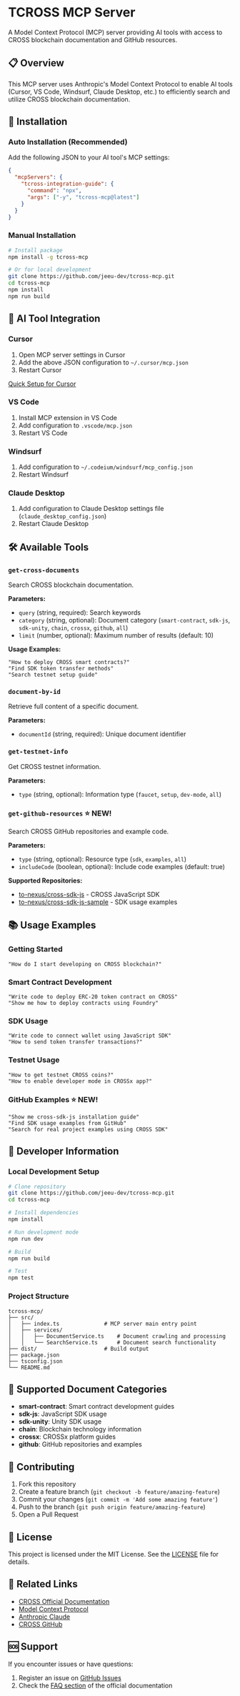 # TCROSS MCP Server

A Model Context Protocol (MCP) server providing AI tools with access to CROSS blockchain documentation and GitHub resources.

## 📋 Overview

This MCP server uses Anthropic's Model Context Protocol to enable AI tools (Cursor, VS Code, Windsurf, Claude Desktop, etc.) to efficiently search and utilize CROSS blockchain documentation.

## 🚀 Installation

### Auto Installation (Recommended)

Add the following JSON to your AI tool's MCP settings:

```json
{
  "mcpServers": {
    "tcross-integration-guide": {
      "command": "npx",
      "args": ["-y", "tcross-mcp@latest"]
    }
  }
}
```

### Manual Installation

```bash
# Install package
npm install -g tcross-mcp

# Or for local development
git clone https://github.com/jeeu-dev/tcross-mcp.git
cd tcross-mcp
npm install
npm run build
```

## 🔧 AI Tool Integration

### Cursor

1. Open MCP server settings in Cursor
2. Add the above JSON configuration to `~/.cursor/mcp.json`
3. Restart Cursor

[Quick Setup for Cursor](cursor://settings/mcp?config=%7B%22mcpServers%22%3A%7B%22tcross-integration-guide%22%3A%7B%22command%22%3A%22npx%22%2C%22args%22%3A%5B%22-y%22%2C%22tcross-mcp%40latest%22%5D%7D%7D%7D)

### VS Code

1. Install MCP extension in VS Code
2. Add configuration to `.vscode/mcp.json`
3. Restart VS Code

### Windsurf

1. Add configuration to `~/.codeium/windsurf/mcp_config.json`
2. Restart Windsurf

### Claude Desktop

1. Add configuration to Claude Desktop settings file (`claude_desktop_config.json`)
2. Restart Claude Desktop

## 🛠 Available Tools

### `get-cross-documents`
Search CROSS blockchain documentation.

**Parameters:**
- `query` (string, required): Search keywords
- `category` (string, optional): Document category (`smart-contract`, `sdk-js`, `sdk-unity`, `chain`, `crossx`, `github`, `all`)
- `limit` (number, optional): Maximum number of results (default: 10)

**Usage Examples:**
```
"How to deploy CROSS smart contracts?"
"Find SDK token transfer methods"
"Search testnet setup guide"
```

### `document-by-id`
Retrieve full content of a specific document.

**Parameters:**
- `documentId` (string, required): Unique document identifier

### `get-testnet-info`
Get CROSS testnet information.

**Parameters:**
- `type` (string, optional): Information type (`faucet`, `setup`, `dev-mode`, `all`)

### `get-github-resources` ⭐ **NEW!**
Search CROSS GitHub repositories and example code.

**Parameters:**
- `type` (string, optional): Resource type (`sdk`, `examples`, `all`)
- `includeCode` (boolean, optional): Include code examples (default: true)

**Supported Repositories:**
- [to-nexus/cross-sdk-js](https://github.com/to-nexus/cross-sdk-js) - CROSS JavaScript SDK
- [to-nexus/cross-sdk-js-sample](https://github.com/to-nexus/cross-sdk-js-sample) - SDK usage examples

## 📚 Usage Examples

### Getting Started
```
"How do I start developing on CROSS blockchain?"
```

### Smart Contract Development
```
"Write code to deploy ERC-20 token contract on CROSS"
"Show me how to deploy contracts using Foundry"
```

### SDK Usage
```
"Write code to connect wallet using JavaScript SDK"
"How to send token transfer transactions?"
```

### Testnet Usage
```
"How to get testnet CROSS coins?"
"How to enable developer mode in CROSSx app?"
```

### GitHub Examples ⭐ **NEW!**
```
"Show me cross-sdk-js installation guide"
"Find SDK usage examples from GitHub"
"Search for real project examples using CROSS SDK"
```

## 🔧 Developer Information

### Local Development Setup

```bash
# Clone repository
git clone https://github.com/jeeu-dev/tcross-mcp.git
cd tcross-mcp

# Install dependencies
npm install

# Run development mode
npm run dev

# Build
npm run build

# Test
npm test
```

### Project Structure

```
tcross-mcp/
├── src/
│   ├── index.ts              # MCP server main entry point
│   ├── services/
│   │   ├── DocumentService.ts    # Document crawling and processing
│   │   └── SearchService.ts      # Document search functionality
├── dist/                     # Build output
├── package.json
├── tsconfig.json
└── README.md
```

## 📝 Supported Document Categories

- **smart-contract**: Smart contract development guides
- **sdk-js**: JavaScript SDK usage
- **sdk-unity**: Unity SDK usage  
- **chain**: Blockchain technology information
- **crossx**: CROSSx platform guides
- **github**: GitHub repositories and examples

## 🤝 Contributing

1. Fork this repository
2. Create a feature branch (`git checkout -b feature/amazing-feature`)
3. Commit your changes (`git commit -m 'Add some amazing feature'`)
4. Push to the branch (`git push origin feature/amazing-feature`)
5. Open a Pull Request

## 📄 License

This project is licensed under the MIT License. See the [LICENSE](LICENSE) file for details.

## 🔗 Related Links

- [CROSS Official Documentation](https://docs.crosstoken.io)
- [Model Context Protocol](https://modelcontextprotocol.io)
- [Anthropic Claude](https://www.anthropic.com/claude)
- [CROSS GitHub](https://github.com/crossfi-chain)

## 🆘 Support

If you encounter issues or have questions:

1. Register an issue on [GitHub Issues](https://github.com/cross-developers/cross-mcp/issues)
2. Check the [FAQ section](https://docs.crosstoken.io/faq) of the official documentation
